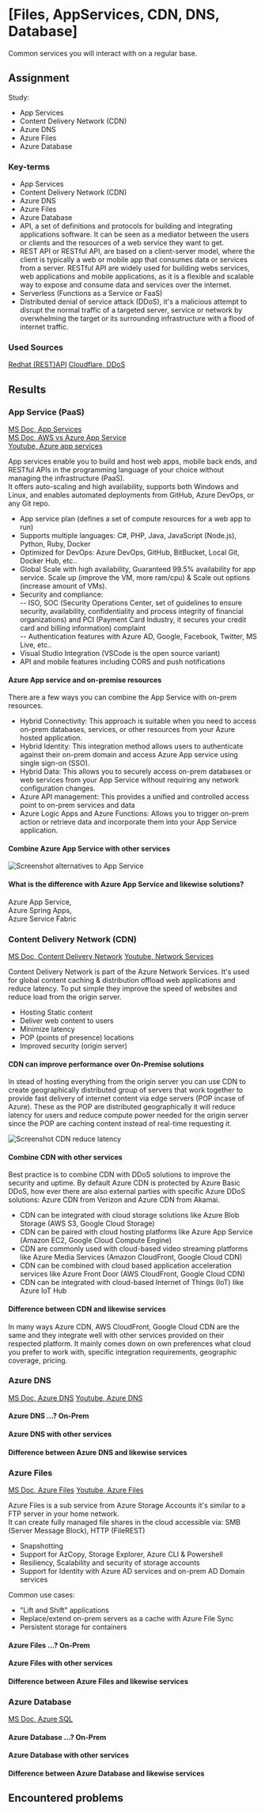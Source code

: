 # [Files, AppServices, CDN, DNS, Database]

Common services you will interact with on a regular base. 

## Assignment

Study:  

- App Services
- Content Delivery Network (CDN)
- Azure DNS
- Azure Files
- Azure Database

### Key-terms

- App Services
- Content Delivery Network (CDN)
- Azure DNS
- Azure Files
- Azure Database
- API, a set of definitions and protocols for building and integrating applications software. It can be seen as a mediator between the users or clients and the resources of a web service they want to get.
- REST API or RESTful API, are based on a client-server model, where the client is typically a web or mobile app that consumes data or services from a server. RESTful API are widely used for building webs services, web applications and mobile applications, as it is a flexible and scalable way to expose and consume data and services over the internet.
- Serverless (Functions as a Service or FaaS)
- Distributed denial of service attack (DDoS), it's a malicious attempt to disrupt the normal traffic of a targeted server, service or network by overwhelming the target or its surrounding infrastructure with a flood of internet traffic. 

### Used Sources

[Redhat (REST)API](https://www.redhat.com/en/topics/api/what-is-a-rest-api)
[Cloudflare, DDoS](https://www.cloudflare.com/learning/ddos/what-is-a-ddos-attack/)

## Results

### App Service (PaaS)

[MS Doc, App Services](https://learn.microsoft.com/en-us/azure/app-service/overview)  
[MS Doc, AWS vs Azure App Service](https://learn.microsoft.com/en-us/azure/architecture/aws-professional/services)  
[Youtube, Azure app services](https://www.youtube.com/watch?v=4BwyqmRTrx8)  

App services enable you to build and host web apps, mobile back ends, and RESTful APIs in the programming language of your choice without managing the infrastructure (PaaS).  
It offers auto-scaling and high availability, supports both Windows and Linux, and enables automated deployments from GitHub, Azure DevOps, or any Git repo.  

- App service plan (defines a set of compute resources for a web app to run)
- Supports multiple languages: C#, PHP, Java, JavaScript (Node.js), Python, Ruby, Docker
- Optimized for DevOps: Azure DevOps, GitHub, BitBucket, Local Git, Docker Hub, etc..
- Global Scale with high availability, Guaranteed 99.5% availability for app service. Scale up (improve the VM, more ram/cpu) & Scale out options (increase amount of VMs).  
- Security and compliance:  
-- ISO, SOC (Security Operations Center, set of guidelines to ensure security, availability, confidentiality and process integrity of financial organizations) and PCI (Payment Card Industry, it secures your credit card and billing information) complaint  
-- Authentication features with Azure AD, Google, Facebook, Twitter, MS Live, etc..
- Visual Studio Integration (VSCode is the open source variant)
- API and mobile features including CORS and push notifications

#### Azure App service and on-premise resources

There are a few ways you can combine the App Service with on-prem resources.

- Hybrid Connectivity: This approach is suitable when you need to access on-prem databases, services, or other resources from your Azure hosted application.
- Hybrid Identity: This integration method allows users to authenticate against their on-prem domain and access Azure App service using single sign-on (SSO).
- Hybrid Data: This allows you to securely access on-prem databases or web services from your App Service without requiring any network configuration changes.
- Azure API management: This provides a unified and controlled access point to on-prem services and data
- Azure Logic Apps and Azure Functions: Allows you to trigger on-prem action or retrieve data and incorporate them into your App Service application.

#### Combine Azure App Service with other services

<!-- Azure App Service, falls under the whole branch of Azure Compute services.

Combine Azure App Service with Azure Functions and  -->

![Screenshot alternatives to App Service](../00_includes/AZ-01/Azure_APP_Service_alternatives.jpg)

#### What is the difference with Azure App Service and likewise solutions?

Azure App Service,  
Azure Spring Apps,  
Azure Service Fabric  

### Content Delivery Network (CDN)

[MS Doc, Content Delivery Network](https://learn.microsoft.com/en-us/azure/cdn/cdn-overview?toc=%2Fazure%2Ffrontdoor%2FTOC.json)
[Youtube, Network Services](https://www.youtube.com/watch?v=5NMcM4zJPM4)

Content Delivery Network is part of the Azure Network Services. It's used for global content caching & distribution offload web applications and reduce latency. To put simple they improve the speed of websites and reduce load from the origin server.  

- Hosting Static content
- Deliver web content to users
- Minimize latency
- POP (points of presence) locations
- Improved security (origin server)

#### CDN can improve performance over On-Premise solutions

In stead of hosting everything from the origin server you can use CDN to create geographically distributed group of servers that work together to provide fast delivery of internet content via edge servers (POP incase of Azure). These as the POP are distributed geographically it will reduce latency for users and reduce compute power needed for the origin server since the POP are caching content instead of real-time requesting it.  

![Screenshot CDN reduce latency](../00_includes/AZ-01/CDN_reduce_latency.jpg)

#### Combine CDN with other services

Best practice is to combine CDN with DDoS solutions to improve the security and uptime. By default Azure CDN is protected by Azure Basic DDoS, how ever there are also external parties with specific Azure DDoS solutions: Azure CDN from Verizon and Azure CDN from Akamai.

- CDN can be integrated with cloud storage solutions like Azure Blob Storage (AWS S3, Google Cloud Storage)
- CDN can be paired with cloud hosting platforms like Azure App Service (Amazon EC2, Google Cloud Compute Engine)
- CDN are commonly used with cloud-based video streaming platforms like Azure Media Services (Amazon CloudFront, Google Cloud CDN)
- CDN can be combined with cloud based application acceleration services like Azure Front Door (AWS CloudFront, Google Cloud CDN)
- CDN can be integrated with cloud-based Internet of Things (IoT) like Azure IoT Hub

#### Difference between CDN and likewise services

In many ways Azure CDN, AWS CloudFront, Google Cloud CDN are the same and they integrate well with other services provided on their respected platform. It mainly comes down on own preferences what cloud you prefer to work with, specific integration requirements, geographic coverage, pricing.

### Azure DNS  

[MS Doc, Azure DNS](https://learn.microsoft.com/en-us/azure/dns/dns-overview)
[Youtube, Azure DNS](https://www.youtube.com/watch?v=6kdBgO0jqaY)

 

#### Azure DNS ...? On-Prem

#### Azure DNS with other services

#### Difference between Azure DNS and likewise services

### Azure Files  

[MS Doc, Azure Files](https://learn.microsoft.com/en-us/azure/storage/files/storage-files-introduction)
[Youtube, Azure Files](https://www.youtube.com/watch?v=BCzeb0IAy2k)

Azure Files is a sub service from Azure Storage Accounts it's similar to a FTP server in your home network.  
It can create fully managed file shares in the cloud accessible via: SMB (Server Message Block), HTTP (FileREST)

- Snapshotting
- Support for AzCopy, Storage Explorer, Azure CLI & Powershell
- Resiliency, Scalability and security of storage accounts
- Support for Identity with Azure AD services and on-prem AD Domain services

Common use cases:  

- "Lift and Shift" applications
- Replace/extend on-prem servers as a cache with Azure File Sync
- Persistent storage for containers

#### Azure Files ...? On-Prem

#### Azure Files with other services

#### Difference between Azure Files and likewise services

### Azure Database  

[MS Doc, Azure SQL](https://learn.microsoft.com/en-us/azure/azure-sql/azure-sql-iaas-vs-paas-what-is-overview?view=azuresql)


#### Azure Database ...? On-Prem

#### Azure Database with other services

#### Difference between Azure Database and likewise services

## Encountered problems  

